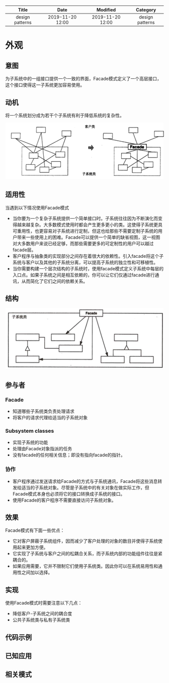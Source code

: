 | Title                | Date             | Modified         | Category          |
|:--------------------:|:----------------:|:----------------:|:-----------------:|
| design patterns      | 2019-11-20 12:00 | 2019-11-20 12:00 | design patterns   |

# 外观


## 意图
为子系统中的一组接口提供一个一致的界面，Facade模式定义了一个高层接口，这个接口使得这一子系统更加容易使用。

## 动机
将一个系统划分成为若干个子系统有利于降低系统的复杂性。

![](./images/facade.png)


## 适用性
当遇到以下情况使用Facade模式
- 当你要为一个复杂子系统提供一个简单接口时。子系统往往因为不断演化而变得越来越复杂。大多数模式使用时都会产生更多更小的类。这使得子系统更具可重用性，也更容易对子系统进行定制，但这也给那些不需要定制子系统的用户带来一些使用上的困难。Facade可以提供一个简单的缺省视图，这一视图对大多数用户来说已经足够，而那些需要更多的可定制性的用户可以越过facade层。
- 客户程序与抽象类的实现部分之间存在着很大的依赖性。引入facade将这个子系统与客户以及其他的子系统分离，可以提高子系统的独立性和可移植性。
- 当你需要构建一个层次结构的子系统时，使用facade模式定义子系统中每层的入口点。如果子系统之间是相互依赖的，你可以让它们仅通过facade进行通讯，从而简化了它们之间的依赖关系。

## 结构

![](./images/facade-02.png)

## 参与者
### Facade
- 知道哪些子系统类负责处理请求
- 将客户的请求代理给适当的子系统对象

### Subsystem classes
- 实现子系统的功能
- 处理由Facade对象指派的任务
- 没有facade的任何相关信息；即没有指向facade的指针。

### 协作
- 客户程序通过发送请求给Facade的方式与子系统通讯，Facade将这些消息转发给适当的子系统对象。尽管是子系统中的有关对象在做实际工作，但Facade模式本身也必须将它的接口转换成子系统的接口。
- 使用Facade的客户程序不需要直接访问子系统对象。

## 效果
Facade模式有下面一些优点：
- 它对客户屏蔽子系统组件，因而减少了客户处理的对象的数目并使得子系统使用起来更加方便。
- 它实现了子系统与客户之间的松耦合关系，而子系统内部的功能组件往往是紧耦合的。
- 如果应用需要，它并不限制它们使用子系统类。因此你可以在系统易用性和通用性之间加以选择。

## 实现
使用Facade模式时需要注意以下几点：
- 降低客户-子系统之间的耦合度
- 公共子系统类与私有子系统类

## 代码示例
## 已知应用
## 相关模式

